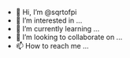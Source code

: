 - 👋 Hi, I’m @sqrtofpi
- 👀 I’m interested in ...
- 🌱 I’m currently learning ...
- 💞️ I’m looking to collaborate on ...
- 📫 How to reach me ...

<!---
sqrtofpi/sqrtofpi is a ✨ special ✨ repository because its `README.md` (this file) appears on your GitHub profile.
You can click the Preview link to take a look at your changes.
--->
